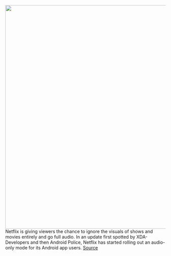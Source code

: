 <img src='https://cdn.vox-cdn.com/thumbor/Ce28kh_nwKlB2X1oXw3P5kFP64M=/0x0:2040x1360/1200x800/filters:focal(857x517:1183x843)/cdn.vox-cdn.com/uploads/chorus_image/image/68528651/acastro_181101_1777_netflix_0002.0.jpg' width='700px' /><br/>
Netflix is giving viewers the chance to ignore the visuals of shows and movies entirely and go full audio. In an update first spotted by XDA-Developers and then Android Police, Netflix has started rolling out an audio-only mode for its Android app users.
<a href='https://www.theverge.com/2020/12/17/22179398/netflix-audio-mode-app-update-android'> Source <a/>